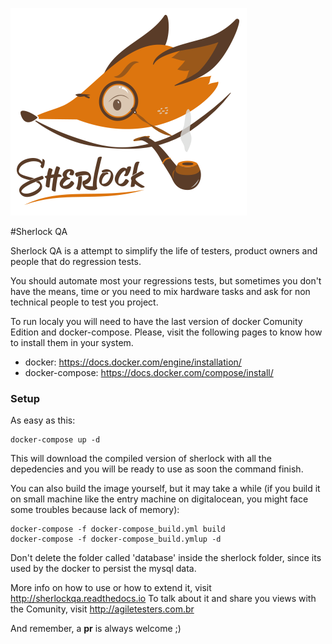 ![alt tag](https://raw.githubusercontent.com/leoGalani/sherlock/master/frontsherlock/src/assets/img/sherlock.png)

#Sherlock QA

Sherlock QA is a attempt to simplify the life of testers, product owners and
people that do regression tests.

You should automate most your regressions tests, but sometimes you don't have the
means, time or you need to mix hardware tasks and ask for non technical people to test
you project.

To run localy you will need to have the last version of docker Comunity Edition and docker-compose.
Please, visit the following pages to know how to install them in your system.

- docker: https://docs.docker.com/engine/installation/
- docker-compose: https://docs.docker.com/compose/install/

### Setup

As easy as this:

    docker-compose up -d


This will download the compiled version of sherlock with all the depedencies and you will be ready to use as soon the command finish.

You can also build the image yourself, but it may take a while (if you build it on small machine like the entry machine on digitalocean, you might face some troubles because lack of memory):


    docker-compose -f docker-compose_build.yml build
    docker-compose -f docker-compose_build.ymlup -d



Don't delete the folder called 'database' inside the sherlock folder, since its used by the docker to persist the mysql data.


More info on how to use or how to extend it, visit http://sherlockqa.readthedocs.io
To talk about it and share you views with the Comunity, visit http://agiletesters.com.br

And remember, a __pr__ is always welcome ;)
